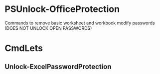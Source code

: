 # PSUnlock-OfficeProtection
Commands to remove basic worksheet and workbook modify passwords (DOES NOT UNLOCK OPEN PASSWORDS)

# CmdLets
## Unlock-ExcelPasswordProtection

